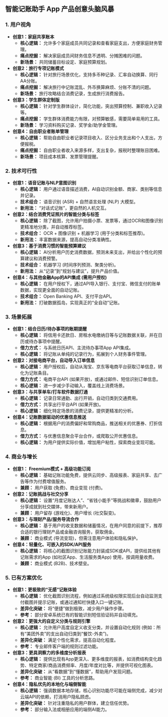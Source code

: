 ## 智能记账助手 App 产品创意头脑风暴

### 1. 用户视角

*   **创意1：家庭共享账本**
    *   **核心逻辑：** 允许多个家庭成员共同记录和查看家庭支出，方便家庭财务管理。
    *   **痛点挖掘：** 解决家庭成员间财务信息不透明、分摊困难的问题。
    *   **新场景：** 共同储蓄目标设定、家庭预算规划。
*   **创意2：旅行专项记账模式**
    *   **核心逻辑：** 针对旅行场景优化，支持多币种记录、汇率自动换算、同行AA分账。
    *   **痛点挖掘：** 解决旅行中记账混乱、外币换算麻烦、分账不清的问题。
    *   **新场景：** 旅行攻略结合消费记录，生成旅行消费报告。
*   **创意3：学生群体定制版**
    *   **核心逻辑：** 针对学生群体设计，简化功能，突出预算控制、兼职收入记录等。
    *   **痛点挖掘：** 学生群体消费能力有限，对预算敏感，需要简单易用的工具。
    *   **新场景：** 学习资料购买记录、奖学金/助学金管理。
*   **创意4：自由职业者账单管理**
    *   **核心逻辑：** 帮助自由职业者记录项目收入、区分业务支出和个人支出，方便报税。
    *   **痛点挖掘：** 自由职业者收入来源多样，支出复杂，报税时整理账目困难。
    *   **新场景：** 项目成本核算、发票管理提醒。

### 2. 技术可行性

*   **创意1：语音记账与NLP意图识别**
    *   **核心逻辑：** 用户通过语音描述消费，AI自动识别金额、商家、类别等信息并记录。
    *   **技术组合：** 语音识别 (ASR) + 自然语言处理 (NLP) 大模型。
    *   **新用法：** “对话式记账”，更自然的人机交互。
*   **创意2：结合消费凭证照片的智能分类与标签**
    *   **核心逻辑：** 除了截图，允许用户拍摄小票、发票等，通过OCR和图像识别更精准地分类，并自动推荐标签。
    *   **技术组合：** OCR + 图像识别 + 机器学习 (用于分类和标签推荐)。
    *   **新用法：** 丰富数据来源，提高自动分类准确性。
*   **创意3：基于消费习惯的智能预算建议**
    *   **核心逻辑：** AI分析用户历史消费数据，预测未来支出，并给出个性化的预算建议和消费预警。
    *   **技术组合：** 机器学习 (时间序列预测、聚类分析)。
    *   **新用法：** 从“记录”到“规划与建议”，提升产品价值。
*   **创意4：与其他金融App的API集成 (需用户授权)**
    *   **核心逻辑：** 在用户授权下，通过API导入银行、支付宝、微信支付的账单数据，实现更全面的自动记账。
    *   **技术组合：** Open Banking API、支付平台API。
    *   **新用法：** 打破数据孤岛，实现真正的“全自动”记账。

### 3. 场景拓展

*   **创意1：结合日历/待办事项的账期提醒**
    *   **核心逻辑：** 将信用卡还款日、房租水电缴纳日等与记账数据关联，并在日历或待办事项中提醒。
    *   **借力方式：** 与系统日历API、主流待办事项App API集成。
    *   **核心逻辑：** 将记账从单纯的记录行为，拓展到个人财务事件管理。
*   **创意2：对接电商平台，自动导入订单信息**
    *   **核心逻辑：** 用户授权后，自动从淘宝、京东等电商平台获取订单信息，转化为记账条目。
    *   **借力方式：** 电商平台API (如果开放)，或通过邮件、短信识别订单信息。
    *   **核心逻辑：** 进一步减少手动输入，覆盖线上消费场景。
*   **创意3：与共享单车/打车软件数据打通**
    *   **核心逻辑：** 记录日常通勤、出行开销，自动归类到交通费用。
    *   **借力方式：** 共享出行平台API (如果开放)。
    *   **核心逻辑：** 细化特定场景的消费记录，提供更精准的分析。
*   **创意4：记账数据驱动的优惠信息推送**
    *   **核心逻辑：** 根据用户的消费偏好和常购商品，推送相关的优惠券、打折信息。
    *   **借力方式：** 与优惠信息聚合平台合作，或爬取公开优惠信息。
    *   **核心逻辑：** 为用户提供实际价值，增加用户粘性，探索商业变现可能。

### 4. 商业与增长

*   **创意1： Freemium模式 + 高级功能订阅**
    *   **核心逻辑：** 基础记账功能免费，提供云同步、高级报表、家庭共享、去广告等作为付费增值服务。
    *   **兼顾：** 用户获取 (免费)、商业变现 (付费)。
*   **创意2：记账挑战与社交分享**
    *   **核心逻辑：** 设置“月度记账达人”、“省钱小能手”等挑战和徽章，鼓励用户分享成就到社交媒体，带来新用户。
    *   **兼顾：** 用户留存 (游戏化)、用户增长 (社交裂变)。
*   **创意3：与理财产品/服务导流合作**
    *   **核心逻辑：** 基于用户的收支数据和储蓄情况，在用户同意的前提下，推荐合适的银行理财产品或金融咨询服务，获取佣金。
    *   **兼顾：** 商业模式 (导流变现)，但需注意用户体验和隐私保护。
*   **创意4：轻量化、可嵌入的SDK/API服务**
    *   **核心逻辑：** 将核心的截图识别记账能力封装成SDK或API，提供给其他有记账需求的App (如社区App、生活服务类App) 使用，按调用量收费。
    *   **兼顾：** 商业模式 (B2B)、技术壁垒。

### 5. 已有方案优化

*   **创意1：更极致的“无感”记账体验**
    *   **核心逻辑：** 优化截图识别流程，例如通过系统级权限实现后台自动监测支付截图并提示记账，或通过通知栏快捷入口一键记账。
    *   **差异化突破：** 将“便捷”做到极致，减少用户操作步骤。
    *   **参考：** 部分安卓系统已有的智能识别短信验证码并自动填充。
*   **创意2：更强大的自定义分类与规则引擎**
    *   **核心逻辑：** 允许用户高度自定义收支分类，并设置自动化规则 (例如：所有“美团外卖”的支出自动归类到“餐饮-外卖”)。
    *   **差异化突破：** 满足个性化需求，提高自动化程度。
    *   **参考：** 专业邮件客户端的规则过滤功能。
*   **创意3：更具洞察力的多维度分析报表**
    *   **核心逻辑：** 提供比现有App更深入、更多维度的报表，如消费结构变化趋势、特定商家/商品消费频率、月度/年度对比等，并提供可视化图表。
    *   **差异化突破：** 从“看数据”到“懂数据”，帮助用户发现问题。
    *   **参考：** 商业智能 (BI) 工具的分析思路。
*   **创意4：隐私优先的本地化与端侧智能**
    *   **核心逻辑：** 强调数据本地存储，核心识别功能尽可能在端侧完成，减少对云端API的依赖，打消用户隐私顾虑。
    *   **差异化突破：** 针对注重隐私的用户群体，建立信任优势。
    *   **参考：** 部分输入法或相册应用的端侧AI能力。